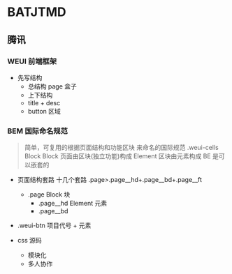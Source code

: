 # BATJTMD

## 腾讯
### WEUI 前端框架


- 先写结构
  - 总结构 page 盒子
  - 上下结构
  - title + desc
  - button 区域


### BEM  国际命名规范
> 简单，可复用的根据页面结构和功能区块 来命名的国际规范 
  .weui-cells Block 
  Block 页面由区块(独立功能)构成
  Element 区块由元素构成
  BE 是可以嵌套的

- 页面结构套路  十几个套路
  .page>.page__hd+.page__bd+.page__ft
  - .page Block 块
    - .page__hd  Element 元素
    - .page__bd

- .weui-btn
  项目代号 + 元素


- css 源码
  - 模块化
  - 多人协作
  

